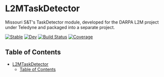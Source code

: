 # L2MTaskDetector

Missouri S&amp;T's TaskDetector module, developed for the DARPA L2M project under Teledyne and packaged into a separate project.

[![Stable](https://img.shields.io/badge/docs-stable-blue.svg)](https://AP6YC.github.io/L2MTaskDetector.jl/stable)
[![Dev](https://img.shields.io/badge/docs-dev-blue.svg)](https://AP6YC.github.io/L2MTaskDetector.jl/dev)
[![Build Status](https://github.com/AP6YC/L2MTaskDetector.jl/workflows/CI/badge.svg)](https://github.com/AP6YC/L2MTaskDetector.jl/actions)
[![Coverage](https://codecov.io/gh/AP6YC/L2MTaskDetector.jl/branch/master/graph/badge.svg)](https://codecov.io/gh/AP6YC/L2MTaskDetector.jl)

## Table of Contents

- [L2MTaskDetector](#l2mtaskdetector)
  - [Table of Contents](#table-of-contents)